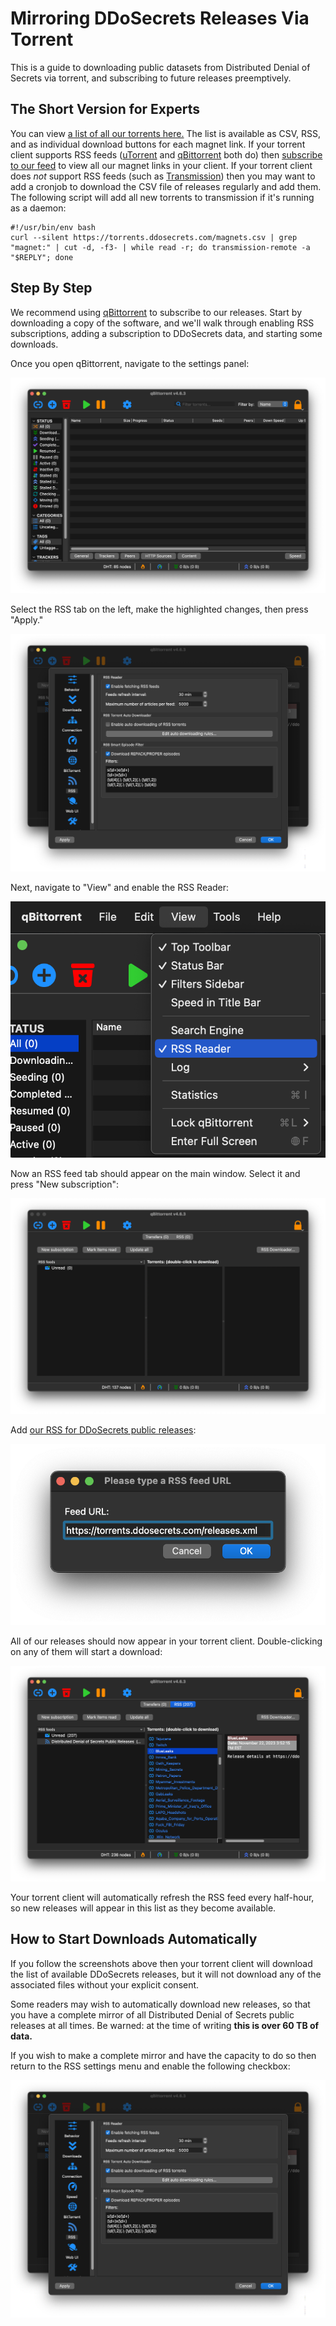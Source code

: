 # Mirroring DDoSecrets Releases Via Torrent

This is a guide to downloading public datasets from Distributed Denial of Secrets via torrent, and subscribing to future releases preemptively.

## The Short Version for Experts

You can view [a list of all our torrents here.](https://torrents.ddosecrets.com/releases.xml) The list is available as CSV, RSS, and as individual download buttons for each magnet link. If your torrent client supports RSS feeds ([uTorrent](https://www.utorrent.com/) and [qBittorrent](https://www.qbittorrent.org/) both do) then [subscribe to our feed](https://torrents.ddosecrets.com/releases.xml) to view all our magnet links in your client. If your torrent client does _not_ support RSS feeds (such as [Transmission](https://transmissionbt.com/)) then you may want to add a cronjob to download the CSV file of releases regularly and add them. The following script will add all new torrents to transmission if it's running as a daemon:

    #!/usr/bin/env bash
    curl --silent https://torrents.ddosecrets.com/magnets.csv | grep "magnet:" | cut -d, -f3- | while read -r; do transmission-remote -a "$REPLY"; done

## Step By Step

We recommend using [qBittorrent](https://www.qbittorrent.org/) to subscribe to our releases. Start by downloading a copy of the software, and we'll walk through enabling RSS subscriptions, adding a subscription to DDoSecrets data, and starting some downloads.

Once you open qBittorrent, navigate to the settings panel:

![Open the Settings Panel](images/1.png)

Select the RSS tab on the left, make the highlighted changes, then press "Apply."

![Enable RSS Functionality](images/2.png)

Next, navigate to "View" and enable the RSS Reader:

![Enable RSS Panel](images/3.png)

Now an RSS feed tab should appear on the main window. Select it and press "New subscription":

![RSS New Subscription](images/4.png)

Add [our RSS for DDoSecrets public releases](https://torrents.ddosecrets.com/releases.xml):

![Add the subscription URL](images/5.png)

All of our releases should now appear in your torrent client. Double-clicking on any of them will start a download:

![All releases available](images/6.png)

Your torrent client will automatically refresh the RSS feed every half-hour, so new releases will appear in this list as they become available.

## How to Start Downloads Automatically

If you follow the screenshots above then your torrent client will download the list of available DDoSecrets releases, but it will not download any of the associated files without your explicit consent.

Some readers may wish to automatically download new releases, so that you have a complete mirror of all Distributed Denial of Secrets public releases at all times. Be warned: at the time of writing **this is over 60 TB of data.**

If you wish to make a complete mirror and have the capacity to do so then return to the RSS settings menu and enable the following checkbox:

![Enable automatic RSS download](images/7.png)
